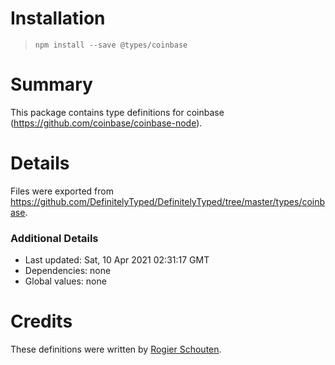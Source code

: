 # Installation
> `npm install --save @types/coinbase`

# Summary
This package contains type definitions for coinbase (https://github.com/coinbase/coinbase-node).

# Details
Files were exported from https://github.com/DefinitelyTyped/DefinitelyTyped/tree/master/types/coinbase.

### Additional Details
 * Last updated: Sat, 10 Apr 2021 02:31:17 GMT
 * Dependencies: none
 * Global values: none

# Credits
These definitions were written by [Rogier Schouten](https://github.com/rogierschouten).
